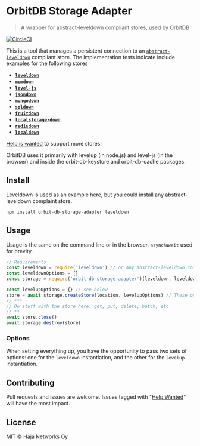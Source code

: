 # OrbitDB Storage Adapter

> A wrapper for abstract-leveldown compliant stores, used by OrbitDB

[![CircleCI](https://circleci.com/gh/orbitdb/orbit-db-storage-adapter/tree/master.svg?style=svg)](https://circleci.com/gh/orbitdb/orbit-db-storage-adapter/tree/master)

This is a tool that manages a persistent connection to an [`abstract-leveldown`](https://github.com/Level/abstract-leveldown) compliant store. The implementation tests indicate include examples for the following stores

- **[`leveldown`](https://github.com/Level/leveldown)**
- **[`memdown`](https://github.com/Level/memdown)**
- **[`level-js`](https://github.com/Level/level.js)**
- **[`jsondown`](https://github.com/toolness/jsondown)**
- **[`mongodown`](https://github.com/watson/mongodown)**
- **[`sqldown`](https://github.com/calvinmetcalf/sqldown)**
- **[`fruitdown`](https://github.com/nolanlawson/fruitdown)**
- **[`localstorage-down`](https://github.com/No9/localstorage-down)**
- **[`redisdown`](https://github.com/hmalphettes/redisdown)**
- **[`localdown`](https://github.com/bhoriuchi/localdown)**

[Help is wanted](https://github.com/orbitdb/orbit-db-storage-adapter/issues/3) to support more stores!

OrbitDB uses it primarily with levelup (in node.js) and level-js (in the browser) and inside the orbit-db-keystore and orbit-db-cache packages.

## Install

Leveldown is used as an example here, but you could install any abstract-leveldown complaint store.

```JavaScript
npm install orbit-db-storage-adapter leveldown
```

## Usage

Usage is the same on the command line or in the browser. `async`/`await` used for brevity.

```JavaScript
// Requirements
const leveldown = require('leveldown') // or any abstract-leveldown complaint store
const leveldownOptions = {}
const storage = require('orbit-db-storage-adapter')(leveldown, leveldown options)

const levelupOptions = {} // see below
store = await storage.createStore(location, levelupOptions) // These options passed to levelup instance
// ***
// Do stuff with the store here: get, put, delete, batch, etc
// **
await store.close()
await storage.destroy(store)
```

### Options

When setting everything up, you have the opportunity to pass two sets of options: one for the `leveldown` instantiation, and the other for the `levelup` instantiation.
 
## Contributing

Pull requests and issues are welcome. Issues tagged with "[Help Wanted](https://github.com/orbitdb/orbit-db-storage-adapter/issues?q=is%3Aopen+is%3Aissue+label%3A"help+wanted")" will have the most impact.

## License 

MIT © Haja Networks Oy
